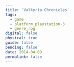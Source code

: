 ```yaml
---
title: 'Valkyria Chronicles'
tags:
  - game
  - platform_playstation-3
  - genre_rpg
digital: false
physical: true
guide: false
pending: false
date: 2014-04-09
permalink: false
---
```

